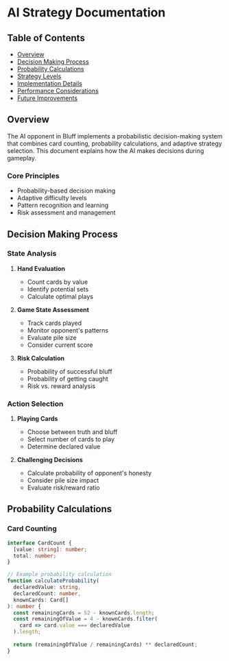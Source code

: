 # AI Strategy Documentation

## Table of Contents
- [Overview](#overview)
- [Decision Making Process](#decision-making-process)
- [Probability Calculations](#probability-calculations)
- [Strategy Levels](#strategy-levels)
- [Implementation Details](#implementation-details)
- [Performance Considerations](#performance-considerations)
- [Future Improvements](#future-improvements)

## Overview

The AI opponent in Bluff implements a probabilistic decision-making system that combines card counting, probability calculations, and adaptive strategy selection. This document explains how the AI makes decisions during gameplay.

### Core Principles
- Probability-based decision making
- Adaptive difficulty levels
- Pattern recognition and learning
- Risk assessment and management

## Decision Making Process

### State Analysis
1. **Hand Evaluation**
   - Count cards by value
   - Identify potential sets
   - Calculate optimal plays

2. **Game State Assessment**
   - Track cards played
   - Monitor opponent's patterns
   - Evaluate pile size
   - Consider current score

3. **Risk Calculation**
   - Probability of successful bluff
   - Probability of getting caught
   - Risk vs. reward analysis

### Action Selection
1. **Playing Cards**
   - Choose between truth and bluff
   - Select number of cards to play
   - Determine declared value

2. **Challenging Decisions**
   - Calculate probability of opponent's honesty
   - Consider pile size impact
   - Evaluate risk/reward ratio

## Probability Calculations

### Card Counting
```typescript
interface CardCount {
  [value: string]: number;
  total: number;
}

// Example probability calculation
function calculateProbability(
  declaredValue: string,
  declaredCount: number,
  knownCards: Card[]
): number {
  const remainingCards = 52 - knownCards.length;
  const remainingOfValue = 4 - knownCards.filter(
    card => card.value === declaredValue
  ).length;
  
  return (remainingOfValue / remainingCards) ** declaredCount;
}
``` 